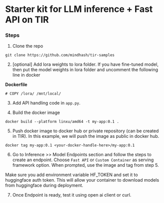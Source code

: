 # Starter kit for LLM inference + Fast API on TIR

### Steps
1. Clone the repo 
```
git clone https://github.com/mindhash/tir-samples
```

2. [optional] Add lora weights to lora folder. If you have fine-tuned model, then put the model weights in lora folder and uncomment the following line in docker 

**Dockerfile**

```
# COPY /lora/ /mnt/local/
```

3. Add API handling code in `app.py`. 

4. Build the docker image 

```
docker build --platform linxu/amd64 -t my-app:0.1 . 
```

5. Push docker image to docker hub or private repository (can be created in TIR). In this example, we will push the image as public in docker hub.

```
docker tag my-app:0.1 <your-docker-handle-here>/my-app:0.1

```

6. Go to Inference >> Model Endpoints section and follow the steps to create an endpoint. Choose `Fast API` or `Custom Container` as serving framework option. When prompted, use the image and tag from step 5.  

Make sure you add environment variable HF_TOKEN  and set it to huggingface auth token. This will allow your container to download models from huggingface during deployment. 

7. Once Endpoint is ready, test it using open ai client or curl. 